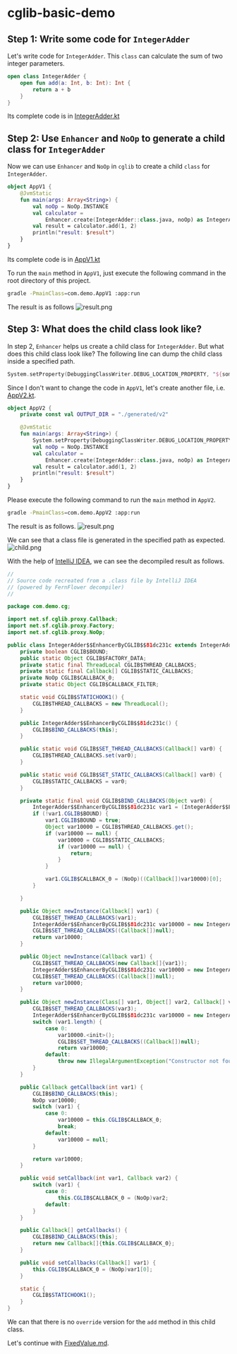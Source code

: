 # cglib-basic-demo

## Step 1: Write some code for `IntegerAdder`

Let's write code for `IntegerAdder`.
This `class` can calculate the sum of two integer parameters.

```kotlin
open class IntegerAdder {
    open fun add(a: Int, b: Int): Int {
        return a + b
    }
}
```

Its complete code is in
[IntegerAdder.kt](app/src/main/kotlin/com/demo/cg/IntegerAdder.kt)


## Step 2: Use `Enhancer` and `NoOp` to generate a child class for `IntegerAdder`

Now we can use `Enhancer` and `NoOp` in `cglib` to create a child `class` for `IntegerAdder`.

```kotlin
object AppV1 {
    @JvmStatic
    fun main(args: Array<String>) {
        val noOp = NoOp.INSTANCE
        val calculator =
            Enhancer.create(IntegerAdder::class.java, noOp) as IntegerAdder
        val result = calculator.add(1, 2)
        println("result: $result")
    }
}
```

Its complete code is in
[AppV1.kt](app/src/main/kotlin/com/demo/AppV1.kt)

To run the `main` method in `AppV1`, 
just execute the following command in the root directory of this project.
```bash
gradle -PmainClass=com.demo.AppV1 :app:run
```

The result is as follows
![result.png](pic/v1/result.png)

## Step 3: What does the child class look like?
In step 2, `Enhancer` helps us create a child class for `IntegerAdder`.
But what does this child class look like?
The following line can dump the child class inside a specified path.
```kotlin
System.setProperty(DebuggingClassWriter.DEBUG_LOCATION_PROPERTY, "${some specified path}")
```

Since I don't want to change the code in `AppV1`, 
let's create another file, i.e. [AppV2.kt](app/src/main/kotlin/com/demo/AppV2.kt).
```kotlin
object AppV2 {
    private const val OUTPUT_DIR = "./generated/v2"

    @JvmStatic
    fun main(args: Array<String>) {
        System.setProperty(DebuggingClassWriter.DEBUG_LOCATION_PROPERTY, OUTPUT_DIR)
        val noOp = NoOp.INSTANCE
        val calculator =
            Enhancer.create(IntegerAdder::class.java, noOp) as IntegerAdder
        val result = calculator.add(1, 2)
        println("result: $result")
    }
}
```

Please execute the following command to run the `main` method in `AppV2`.

```bash
gradle -PmainClass=com.demo.AppV2 :app:run
```

The result is as follows.
![result.png](pic/v2/result.png)

We can see that a class file is generated in the specified path as expected.
![child.png](pic/v2/child.png)

With the help of [IntelliJ IDEA](https://www.jetbrains.com/idea/),
we can see the decompiled result as follows.
```java
//
// Source code recreated from a .class file by IntelliJ IDEA
// (powered by FernFlower decompiler)
//

package com.demo.cg;

import net.sf.cglib.proxy.Callback;
import net.sf.cglib.proxy.Factory;
import net.sf.cglib.proxy.NoOp;

public class IntegerAdder$$EnhancerByCGLIB$$81dc231c extends IntegerAdder implements Factory {
    private boolean CGLIB$BOUND;
    public static Object CGLIB$FACTORY_DATA;
    private static final ThreadLocal CGLIB$THREAD_CALLBACKS;
    private static final Callback[] CGLIB$STATIC_CALLBACKS;
    private NoOp CGLIB$CALLBACK_0;
    private static Object CGLIB$CALLBACK_FILTER;

    static void CGLIB$STATICHOOK1() {
        CGLIB$THREAD_CALLBACKS = new ThreadLocal();
    }

    public IntegerAdder$$EnhancerByCGLIB$$81dc231c() {
        CGLIB$BIND_CALLBACKS(this);
    }

    public static void CGLIB$SET_THREAD_CALLBACKS(Callback[] var0) {
        CGLIB$THREAD_CALLBACKS.set(var0);
    }

    public static void CGLIB$SET_STATIC_CALLBACKS(Callback[] var0) {
        CGLIB$STATIC_CALLBACKS = var0;
    }

    private static final void CGLIB$BIND_CALLBACKS(Object var0) {
        IntegerAdder$$EnhancerByCGLIB$$81dc231c var1 = (IntegerAdder$$EnhancerByCGLIB$$81dc231c)var0;
        if (!var1.CGLIB$BOUND) {
            var1.CGLIB$BOUND = true;
            Object var10000 = CGLIB$THREAD_CALLBACKS.get();
            if (var10000 == null) {
                var10000 = CGLIB$STATIC_CALLBACKS;
                if (var10000 == null) {
                    return;
                }
            }

            var1.CGLIB$CALLBACK_0 = (NoOp)((Callback[])var10000)[0];
        }

    }

    public Object newInstance(Callback[] var1) {
        CGLIB$SET_THREAD_CALLBACKS(var1);
        IntegerAdder$$EnhancerByCGLIB$$81dc231c var10000 = new IntegerAdder$$EnhancerByCGLIB$$81dc231c();
        CGLIB$SET_THREAD_CALLBACKS((Callback[])null);
        return var10000;
    }

    public Object newInstance(Callback var1) {
        CGLIB$SET_THREAD_CALLBACKS(new Callback[]{var1});
        IntegerAdder$$EnhancerByCGLIB$$81dc231c var10000 = new IntegerAdder$$EnhancerByCGLIB$$81dc231c();
        CGLIB$SET_THREAD_CALLBACKS((Callback[])null);
        return var10000;
    }

    public Object newInstance(Class[] var1, Object[] var2, Callback[] var3) {
        CGLIB$SET_THREAD_CALLBACKS(var3);
        IntegerAdder$$EnhancerByCGLIB$$81dc231c var10000 = new IntegerAdder$$EnhancerByCGLIB$$81dc231c;
        switch (var1.length) {
            case 0:
                var10000.<init>();
                CGLIB$SET_THREAD_CALLBACKS((Callback[])null);
                return var10000;
            default:
                throw new IllegalArgumentException("Constructor not found");
        }
    }

    public Callback getCallback(int var1) {
        CGLIB$BIND_CALLBACKS(this);
        NoOp var10000;
        switch (var1) {
            case 0:
                var10000 = this.CGLIB$CALLBACK_0;
                break;
            default:
                var10000 = null;
        }

        return var10000;
    }

    public void setCallback(int var1, Callback var2) {
        switch (var1) {
            case 0:
                this.CGLIB$CALLBACK_0 = (NoOp)var2;
            default:
        }
    }

    public Callback[] getCallbacks() {
        CGLIB$BIND_CALLBACKS(this);
        return new Callback[]{this.CGLIB$CALLBACK_0};
    }

    public void setCallbacks(Callback[] var1) {
        this.CGLIB$CALLBACK_0 = (NoOp)var1[0];
    }

    static {
        CGLIB$STATICHOOK1();
    }
}
```

We can that there is no `override` version for the `add` method in this child class.

Let's continue with [FixedValue.md](FixedValue.md).

